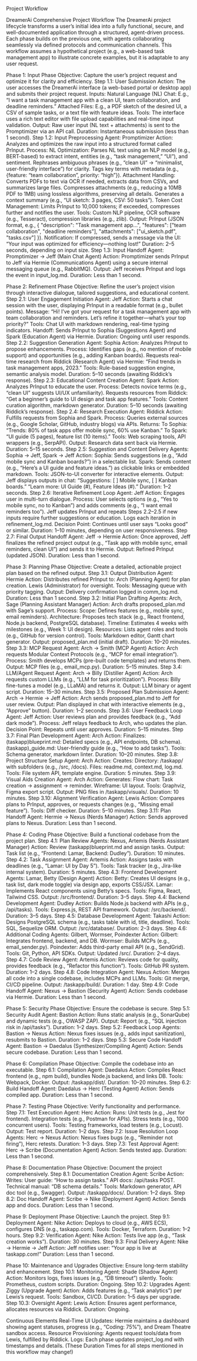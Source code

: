 Project Workflow

DreamerAi Comprehensive Project Workflow
The DreamerAi project lifecycle transforms a user’s initial idea into a fully functional, secure, and well-documented application through a structured, agent-driven process. Each phase builds on the previous one, with agents collaborating seamlessly via defined protocols and communication channels. This workflow assumes a hypothetical project (e.g., a web-based task management app) to illustrate concrete examples, but it is adaptable to any user request.

Phase 1: Input Phase
Objective: Capture the user’s project request and optimize it for clarity and efficiency.
Step 1.1: User Submission
Action: The user accesses the DreamerAi interface (a web-based portal or desktop app) and submits their project request.
Inputs:
Natural Language (NL) Chat: E.g., “I want a task management app with a clean UI, team collaboration, and deadline reminders.”
Attached Files: E.g., a PDF sketch of the desired UI, a CSV of sample tasks, or a text file with feature ideas.
Tools: The interface uses a rich text editor with file upload capabilities and real-time input validation.
Output: Raw user input (NL text + attachments) is sent to the Promptimizer via an API call.
Duration: Instantaneous submission (less than 1 second).
Step 1.2: Input Preprocessing
Agent: Promptimizer
Action: Analyzes and optimizes the raw input into a structured format called PrInput.
Process:
NL Optimization:
Parses NL text using an NLP model (e.g., BERT-based) to extract intent, entities (e.g., “task management,” “UI”), and sentiment.
Rephrases ambiguous phrases (e.g., “clean UI” → “minimalist, user-friendly interface”) for clarity.
Tags key terms with metadata (e.g., {feature: “team collaboration”, priority: “high”}).
Attachment Handling:
Converts PDFs to text via OCR if needed, extracts data from CSVs, and summarizes large files.
Compresses attachments (e.g., reducing a 10MB PDF to 1MB) using lossless algorithms, preserving all details.
Generates a context summary (e.g., “UI sketch: 3 pages, CSV: 50 tasks”).
Token Cost Management: Limits PrInput to 10,000 tokens; if exceeded, compresses further and notifies the user.
Tools: Custom NLP pipeline, OCR software (e.g., Tesseract), compression libraries (e.g., zlib).
Output: PrInput (JSON format, e.g., { "description": "Task management app...", "features": ["team collaboration", "deadline reminders"], "attachments": ["ui_sketch.pdf", "tasks.csv"] }).
Notification: If compressed, sends a message via the UI: “Your input was optimized for efficiency—nothing lost!”
Duration: 2–5 seconds, depending on input size.
Step 1.3: Input Handoff
Agent: Promptimizer → Jeff (Main Chat Agent)
Action: Promptimizer sends PrInput to Jeff via Hermie (Communications Agent) using a secure internal messaging queue (e.g., RabbitMQ).
Output: Jeff receives PrInput and logs the event in input_log.md.
Duration: Less than 1 second.

Phase 2: Refinement Phase
Objective: Refine the user’s project vision through interactive dialogue, tailored suggestions, and educational content.
Step 2.1: User Engagement Initiation
Agent: Jeff
Action: Starts a chat session with the user, displaying PrInput in a readable format (e.g., bullet points).
Message: “Hi! I’ve got your request for a task management app with team collaboration and reminders. Let’s refine it together—what’s your top priority?”
Tools: Chat UI with markdown rendering, real-time typing indicators.
Handoff: Sends PrInput to Sophia (Suggestions Agent) and Spark (Education Agent) via Hermie.
Duration: Ongoing until user responds.
Step 2.2: Suggestion Generation
Agent: Sophia
Action: Analyzes PrInput to propose enhancements.
Process:
Identifies gaps (e.g., no mention of mobile support) and opportunities (e.g., adding Kanban boards).
Requests real-time research from Riddick (Research Agent) via Hermie: “Find trends in task management apps, 2023.”
Tools: Rule-based suggestion engine, semantic analysis model.
Duration: 5–10 seconds (awaiting Riddick’s response).
Step 2.3: Educational Content Creation
Agent: Spark
Action: Analyzes PrInput to educate the user.
Process:
Detects novice terms (e.g., “clean UI” suggests UI/UX unfamiliarity).
Requests resources from Riddick: “Get a beginner’s guide to UI design and task app features.”
Tools: Content curation algorithm, markdown generator.
Duration: 5–10 seconds (awaiting Riddick’s response).
Step 2.4: Research Execution
Agent: Riddick
Action: Fulfills requests from Sophia and Spark.
Process:
Queries external sources (e.g., Google Scholar, GitHub, industry blogs) via APIs.
Returns:
To Sophia: “Trends: 80% of task apps offer mobile sync, 60% use Kanban.”
To Spark: “UI guide (5 pages), feature list (10 items).”
Tools: Web scraping tools, API wrappers (e.g., SerpAPI).
Output: Research data sent back via Hermie.
Duration: 5–15 seconds.
Step 2.5: Suggestion and Content Delivery
Agents: Sophia → Jeff, Spark → Jeff
Action:
Sophia: Sends suggestions (e.g., “Add mobile sync and Kanban boards?”) in a selectable list.
Spark: Sends content (e.g., “Here’s a UI guide and feature ideas.”) as clickable links or embedded markdown.
Tools: JSON-to-UI converter for interactive elements.
Output: Jeff displays outputs in chat:
“Suggestions: [ ] Mobile sync, [ ] Kanban boards.”
“Learn more: UI Guide (#), Feature Ideas (#).”
Duration: 1–2 seconds.
Step 2.6: Iterative Refinement Loop
Agent: Jeff
Action: Engages user in multi-turn dialogue.
Process:
User selects options (e.g., “Yes to mobile sync, no to Kanban”) and adds comments (e.g., “I want email reminders too”).
Jeff updates PrInput and repeats Steps 2.2–2.5 if new inputs require further suggestions or education.
Logs each iteration in refinement_log.md.
Decision Point: Continues until user says “Looks good” or similar.
Duration: 1–10 minutes, depending on user responsiveness.
Step 2.7: Final Output Handoff
Agent: Jeff → Hermie
Action: Once approved, Jeff finalizes the refined project output (e.g., “Task app with mobile sync, email reminders, clean UI”) and sends it to Hermie.
Output: Refined PrInput (updated JSON).
Duration: Less than 1 second.

Phase 3: Planning Phase
Objective: Create a detailed, actionable project plan based on the refined output.
Step 3.1: Output Distribution
Agent: Hermie
Action: Distributes refined PrInput to:
Arch (Planning Agent) for plan creation.
Lewis (Administrator) for oversight.
Tools: Messaging queue with priority tagging.
Output: Delivery confirmation logged in comm_log.md.
Duration: Less than 1 second.
Step 3.2: Initial Plan Drafting
Agents: Arch, Sage (Planning Assistant Manager)
Action: Arch drafts proposed_plan.md with Sage’s support.
Process:
Scope: Defines features (e.g., mobile sync, email reminders).
Architecture: Proposes tech stack (e.g., React frontend, Node.js backend, PostgreSQL database).
Timeline: Estimates 4 weeks with milestones (e.g., Week 1: UI design).
Resources: Lists agent roles and tools (e.g., GitHub for version control).
Tools: Markdown editor, Gantt chart generator.
Output: proposed_plan.md (initial draft).
Duration: 10–20 minutes.
Step 3.3: MCP Request
Agent: Arch → Smith (MCP Agent)
Action: Arch requests Modular Context Protocols (e.g., “MCP for email integration”).
Process: Smith develops MCPs (pre-built code templates) and returns them.
Output: MCP files (e.g., email_mcp.py).
Duration: 5–15 minutes.
Step 3.4: LLM/Agent Request
Agent: Arch → Billy (Distiller Agent)
Action: Arch requests custom LLMs (e.g., “LLM for task prioritization”).
Process: Billy fine-tunes a model (e.g., LLaMA) and returns it.
Output: LLM binary or agent script.
Duration: 15–30 minutes.
Step 3.5: Proposed Plan Submission
Agent: Arch → Hermie → Jeff
Action: Arch sends proposed_plan.md to Jeff for user review.
Output: Plan displayed in chat with interactive elements (e.g., “Approve” button).
Duration: 1–2 seconds.
Step 3.6: User Feedback Loop
Agent: Jeff
Action: User reviews plan and provides feedback (e.g., “Add dark mode”).
Process: Jeff relays feedback to Arch, who updates the plan.
Decision Point: Repeats until user approves.
Duration: 5–15 minutes.
Step 3.7: Final Plan Development
Agent: Arch
Action: Finalizes:
(taskapp)blueprint.md: Detailed specs (e.g., API endpoints, DB schema).
(taskapp)_guide.md: User-friendly guide (e.g., “How to add tasks”).
Tools: Schema generator, markdown linter.
Duration: 10–20 minutes.
Step 3.8: Project Structure Setup
Agent: Arch
Action: Creates:
Directory: /taskapp/ with subfolders (e.g., /src, /docs).
Files: readme.md, context.md, log.md.
Tools: File system API, template engine.
Duration: 5 minutes.
Step 3.9: Visual Aids Creation
Agent: Arch
Action: Generates:
Flow chart: Task creation → assignment → reminder.
Wireframe: UI layout.
Tools: Graphviz, Figma export script.
Output: PNG files in /taskapp/visuals/.
Duration: 10 minutes.
Step 3.10: Alignment Verification
Agent: Lewis
Action: Compares plans to PrInput, approves, or requests changes (e.g., “Missing email feature”).
Tools: Diff checker.
Duration: 5–10 minutes.
Step 3.11: Plan Handoff
Agent: Hermie → Nexus (Nerds Manager)
Action: Sends approved plans to Nexus.
Duration: Less than 1 second.

Phase 4: Coding Phase
Objective: Build a functional codebase from the project plan.
Step 4.1: Plan Review
Agents: Nexus, Artemis (Nerds Assistant Manager)
Action: Review (taskapp)blueprint.md and assign tasks.
Output: Task list (e.g., “Frontend: Lamar, Backend: Dudley”).
Duration: 10 minutes.
Step 4.2: Task Assignment
Agent: Artemis
Action: Assigns tasks with deadlines (e.g., “Lamar: UI by Day 5”).
Tools: Task tracker (e.g., Jira-like internal system).
Duration: 5 minutes.
Step 4.3: Frontend Development
Agents: Lamar, Betty (Design Agent)
Action:
Betty: Creates UI designs (e.g., task list, dark mode toggle) via design app, exports CSS/JSX.
Lamar: Implements React components using Betty’s specs.
Tools: Figma, React, Tailwind CSS.
Output: /src/frontend/.
Duration: 3–5 days.
Step 4.4: Backend Development
Agent: Dudley
Action: Builds Node.js backend with APIs (e.g., /api/tasks).
Tools: Express.js, REST API framework.
Output: /src/backend/.
Duration: 3–5 days.
Step 4.5: Database Development
Agent: Takashi
Action: Designs PostgreSQL schema (e.g., tasks table with id, title, deadline).
Tools: SQL, Sequelize ORM.
Output: /src/database/.
Duration: 2–3 days.
Step 4.6: Additional Coding
Agents: Gilbert, Wormser, Poindexter
Action:
Gilbert: Integrates frontend, backend, and DB.
Wormser: Builds MCPs (e.g., email_sender.py).
Poindexter: Adds third-party email API (e.g., SendGrid).
Tools: Git, Python, API SDKs.
Output: Updated /src/.
Duration: 2–4 days.
Step 4.7: Code Review
Agent: Artemis
Action: Reviews code for quality, provides feedback (e.g., “Refactor this function”).
Tools: GitHub PR system.
Duration: 1–2 days.
Step 4.8: Code Integration
Agent: Nexus
Action: Merges all code into a single codebase, includes MCPs and LLMs.
Tools: Git merge, CI/CD pipeline.
Output: /taskapp/build/.
Duration: 1 day.
Step 4.9: Code Handoff
Agent: Nexus → Bastion (Security Agent)
Action: Sends codebase via Hermie.
Duration: Less than 1 second.

Phase 5: Security Phase
Objective: Ensure the codebase is secure.
Step 5.1: Security Audit
Agent: Bastion
Action: Runs static analysis (e.g., SonarQube) and dynamic tests (e.g., OWASP ZAP).
Output: Report (e.g., “SQL injection risk in /api/tasks”).
Duration: 1–2 days.
Step 5.2: Feedback Loop
Agents: Bastion → Nexus
Action: Nexus fixes issues (e.g., adds input sanitization), resubmits to Bastion.
Duration: 1–2 days.
Step 5.3: Secure Code Handoff
Agent: Bastion → Daedalus (Synthesizer/Compiling Agent)
Action: Sends secure codebase.
Duration: Less than 1 second.

Phase 6: Compilation Phase
Objective: Compile the codebase into an executable.
Step 6.1: Compilation
Agent: Daedalus
Action: Compiles React frontend (e.g., npm build), bundles Node.js backend, and links DB.
Tools: Webpack, Docker.
Output: /taskapp/dist/.
Duration: 10–20 minutes.
Step 6.2: Build Handoff
Agent: Daedalus → Herc (Testing Agent)
Action: Sends compiled app.
Duration: Less than 1 second.

Phase 7: Testing Phase
Objective: Verify functionality and performance.
Step 7.1: Test Execution
Agent: Herc
Action: Runs:
Unit tests (e.g., Jest for frontend).
Integration tests (e.g., Postman for APIs).
Stress tests (e.g., 1000 concurrent users).
Tools: Testing frameworks, load testers (e.g., Locust).
Output: Test report.
Duration: 1–2 days.
Step 7.2: Issue Resolution Loop
Agents: Herc → Nexus
Action: Nexus fixes bugs (e.g., “Reminder not firing”), Herc retests.
Duration: 1–3 days.
Step 7.3: Test Approval
Agent: Herc → Scribe (Documentation Agent)
Action: Sends tested app.
Duration: Less than 1 second.

Phase 8: Documentation Phase
Objective: Document the project comprehensively.
Step 8.1: Documentation Creation
Agent: Scribe
Action: Writes:
User guide: “How to assign tasks.”
API docs: /api/tasks POST.
Technical manual: “DB schema details.”
Tools: Markdown generator, API doc tool (e.g., Swagger).
Output: /taskapp/docs/.
Duration: 1–2 days.
Step 8.2: Doc Handoff
Agent: Scribe → Nike (Deployment Agent)
Action: Sends app and docs.
Duration: Less than 1 second.

Phase 9: Deployment Phase
Objective: Launch the project.
Step 9.1: Deployment
Agent: Nike
Action: Deploys to cloud (e.g., AWS ECS), configures DNS (e.g., taskapp.com).
Tools: Docker, Terraform.
Duration: 1–2 hours.
Step 9.2: Verification
Agent: Nike
Action: Tests live app (e.g., “Task creation works”).
Duration: 30 minutes.
Step 9.3: Final Delivery
Agent: Nike → Hermie → Jeff
Action: Jeff notifies user: “Your app is live at taskapp.com!”
Duration: Less than 1 second.

Phase 10: Maintenance and Upgrades
Objective: Ensure long-term stability and enhancement.
Step 10.1: Monitoring
Agent: Shade (Shadow Agent)
Action: Monitors logs, fixes issues (e.g., “DB timeout”) silently.
Tools: Prometheus, custom scripts.
Duration: Ongoing.
Step 10.2: Upgrades
Agent: Ziggy (Upgrade Agent)
Action: Adds features (e.g., “Task analytics”) per Lewis’s request.
Tools: Sandbox, CI/CD.
Duration: 1–5 days per upgrade.
Step 10.3: Oversight
Agent: Lewis
Action: Ensures agent performance, allocates resources via Riddick.
Duration: Ongoing.

Continuous Elements
Real-Time UI Updates: Hermie maintains a dashboard showing agent statuses, progress (e.g., “Coding: 75%”), and Dream Theatre sandbox access.
Resource Provisioning: Agents request tools/data from Lewis, fulfilled by Riddick.
Logs: Each phase updates project_log.md with timestamps and details.
(These Duration Times for all steps mentioned in this workflow may change!)
